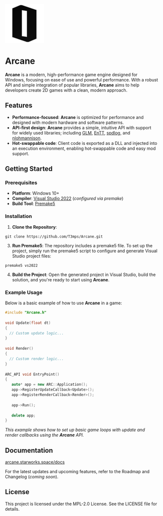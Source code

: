<img src="logo.png" alt="Project Logo" width="128" height="128"/>

# Arcane
**Arcane** is a modern, high-performance game engine designed for Windows, focusing on ease of use and powerful performance. With a robust API and simple integration of popular libraries, **Arcane** aims to help developers create 2D games with a clean, modern approach.

## Features
- **Performance-focused**: **Arcane** is optimized for performance and designed with modern hardware and software patterns.
- **API-first design**: **Arcane** provides a simple, intuitive API with support for widely used libraries; including [GLM](https://www.opengl.org/sdk/libs/GLM/), [EnTT](https://github.com/skypjack/entt), [spdlog](https://github.com/gabime/spdlog), and [nlohmannjson](https://github.com/nlohmann/json).
- **Hot-swappable code**: Client code is exported as a DLL and injected into an execution environment, enabling hot-swappable code and easy mod support.

## Getting Started
### Prerequisites
- **Platform**: Windows 10+
- **Compiler**: [Visual Studio 2022](https://visualstudio.microsoft.com/) (_configured via premake_)
- **Build Tool**: [Premake5](https://premake.github.io/)

### Installation
1. **Clone the Repository**:
```
git clone https://github.com/T3mps/Arcane.git
```
3. **Run Premake5**: The repository includes a premake5 file. To set up the project, simply run the premake5 script to configure and generate Visual Studio project files:
```
premake5 vs2022
```
4. **Build the Project**: Open the generated project in Visual Studio, build the solution, and you're ready to start using **Arcane**.

### Example Usage
Below is a basic example of how to use **Arcane** in a game:
```cpp
#include "Arcane.h"

void Update(float dt)
{
  // Custom update logic...
}

void Render()
{
  // Custom render logic...
}

ARC_API void EntryPoint()
{
   auto* app = new ARC::Application();
   app->RegisterUpdateCallback<Update>();
   app->RegisterRenderCallback<Render>();
   
   app->Run();
   
   delete app;
}
```
_This example shows how to set up basic game loops with update and render callbacks using the **Arcane** API._

## Documentation
[arcane.starworks.space/docs](https://arcane.starworks.space/docs.html)

For the latest updates and upcoming features, refer to the Roadmap and Changelog (_coming soon_).

## License
This project is licensed under the MPL-2.0 License. See the LICENSE file for details.
